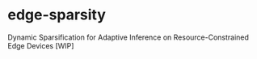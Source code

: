 # edge-sparsity
Dynamic Sparsification for Adaptive Inference on Resource-Constrained Edge Devices [WIP]
